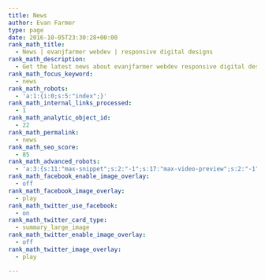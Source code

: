 ```yaml
---
title: News
author: Evan Farmer
type: page
date: 2016-10-05T23:30:28+00:00
rank_math_title:
  - News | evanjfarmer webdev | responsive digital designs
rank_math_description:
  - Get the latest news about evanjfarmer webdev responsive digital designs. Learn how you can use WordPress for just about anything!
rank_math_focus_keyword:
  - news
rank_math_robots:
  - 'a:1:{i:0;s:5:"index";}'
rank_math_internal_links_processed:
  - 1
rank_math_analytic_object_id:
  - 22
rank_math_permalink:
  - news
rank_math_seo_score:
  - 85
rank_math_advanced_robots:
  - 'a:3:{s:11:"max-snippet";s:2:"-1";s:17:"max-video-preview";s:2:"-1";s:17:"max-image-preview";s:5:"large";}'
rank_math_facebook_enable_image_overlay:
  - off
rank_math_facebook_image_overlay:
  - play
rank_math_twitter_use_facebook:
  - on
rank_math_twitter_card_type:
  - summary_large_image
rank_math_twitter_enable_image_overlay:
  - off
rank_math_twitter_image_overlay:
  - play

---
```

